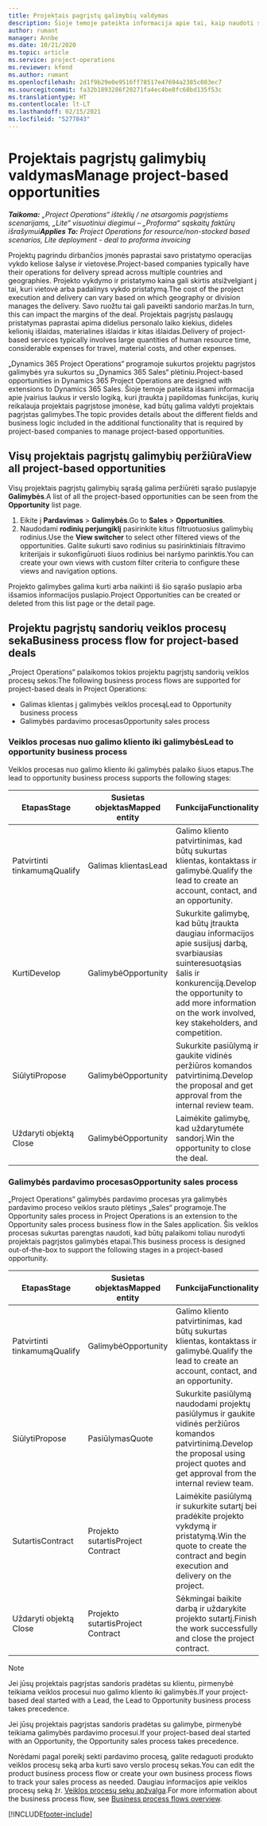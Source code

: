 ```yaml
---
title: Projektais pagrįstų galimybių valdymas
description: Šioje temoje pateikta informacija apie tai, kaip naudoti su projektais susijusias galimybes.
author: rumant
manager: Annbe
ms.date: 10/21/2020
ms.topic: article
ms.service: project-operations
ms.reviewer: kfend
ms.author: rumant
ms.openlocfilehash: 2d1f9b29e0e9516ff78517e47694a2385c083ec7
ms.sourcegitcommit: fa32b1893286f20271fa4ec4be8fc68bd135f53c
ms.translationtype: HT
ms.contentlocale: lt-LT
ms.lasthandoff: 02/15/2021
ms.locfileid: "5277843"
---
```

# <a name="manage-project-based-opportunities"></a><span data-ttu-id="05b15-103">Projektais pagrįstų galimybių valdymas</span><span class="sxs-lookup"><span data-stu-id="05b15-103">Manage project-based opportunities</span></span>

<span data-ttu-id="05b15-104">_**Taikoma:** „Project Operations“ išteklių / ne atsargomis pagrįstiems scenarijams, „Lite“ visuotiniui diegimui – „Proforma“ sąskaitų faktūrų išrašymui_</span><span class="sxs-lookup"><span data-stu-id="05b15-104">_**Applies To:** Project Operations for resource/non-stocked based scenarios, Lite deployment - deal to proforma invoicing_</span></span>

<span data-ttu-id="05b15-105">Projektų pagrindu dirbančios įmonės paprastai savo pristatymo operacijas vykdo keliose šalyse ir vietovėse.</span><span class="sxs-lookup"><span data-stu-id="05b15-105">Project-based companies typically have their operations for delivery spread across multiple countries and geographies.</span></span> <span data-ttu-id="05b15-106">Projekto vykdymo ir pristatymo kaina gali skirtis atsižvelgiant į tai, kuri vietovė arba padalinys vykdo pristatymą.</span><span class="sxs-lookup"><span data-stu-id="05b15-106">The cost of the project execution and delivery can vary  based on which geography or division manages the delivery.</span></span> <span data-ttu-id="05b15-107">Savo ruožtu tai gali paveikti sandorio maržas.</span><span class="sxs-lookup"><span data-stu-id="05b15-107">In turn, this can impact the margins of the deal.</span></span> <span data-ttu-id="05b15-108">Projektais pagrįstų paslaugų pristatymas paprastai apima didelius personalo laiko kiekius, dideles kelionių išlaidas, materialines išlaidas ir kitas išlaidas.</span><span class="sxs-lookup"><span data-stu-id="05b15-108">Delivery of project-based services typically involves large quantities of human resource time, considerable expenses for travel, material costs, and other expenses.</span></span>

<span data-ttu-id="05b15-109">„Dynamics 365 Project Operations“ programoje sukurtos projektu pagrįstos galimybės yra sukurtos su „Dynamics 365 Sales“ plėtiniu.</span><span class="sxs-lookup"><span data-stu-id="05b15-109">Project-based opportunities in Dynamics 365 Project Operations are designed with extensions to Dynamics 365 Sales.</span></span> <span data-ttu-id="05b15-110">Šioje temoje pateikta išsami informacija apie įvairius laukus ir verslo logiką, kuri įtraukta į papildomas funkcijas, kurių reikalauja projektais pagrįstose įmonėse, kad būtų galima valdyti projektais pagrįstas galimybes.</span><span class="sxs-lookup"><span data-stu-id="05b15-110">The topic provides details about the different fields and business logic included in the additional functionality that is required by project-based companies to manage project-based opportunities.</span></span>

## <a name="view-all-project-based-opportunities"></a><span data-ttu-id="05b15-111">Visų projektais pagrįstų galimybių peržiūra</span><span class="sxs-lookup"><span data-stu-id="05b15-111">View all project-based opportunities</span></span>

<span data-ttu-id="05b15-112">Visų projektais pagrįstų galimybių sąrašą galima peržiūrėti sąrašo puslapyje **Galimybės**.</span><span class="sxs-lookup"><span data-stu-id="05b15-112">A list of all the project-based opportunities can be seen from the **Opportunity** list page.</span></span> 

1. <span data-ttu-id="05b15-113">Eikite į **Pardavimas** > **Galimybės**.</span><span class="sxs-lookup"><span data-stu-id="05b15-113">Go to **Sales** > **Opportunities**.</span></span>
2. <span data-ttu-id="05b15-114">Naudodami **rodinių perjungiklį** pasirinkite kitus filtruotuosius galimybių rodinius.</span><span class="sxs-lookup"><span data-stu-id="05b15-114">Use the **View switcher** to select other filtered views of the opportunities.</span></span> <span data-ttu-id="05b15-115">Galite sukurti savo rodinius su pasirinktiniais filtravimo kriterijais ir sukonfigūruoti šiuos rodinius bei naršymo parinktis.</span><span class="sxs-lookup"><span data-stu-id="05b15-115">You can create your own views with custom filter criteria to configure these views and navigation options.</span></span>

<span data-ttu-id="05b15-116">Projekto galimybes galima kurti arba naikinti iš šio sąrašo puslapio arba išsamios informacijos puslapio.</span><span class="sxs-lookup"><span data-stu-id="05b15-116">Project Opportunities can be created or deleted from this list page or the detail page.</span></span>

## <a name="business-process-flow-for-project-based-deals"></a><span data-ttu-id="05b15-117">Projektu pagrįstų sandorių veiklos procesų seka</span><span class="sxs-lookup"><span data-stu-id="05b15-117">Business process flow for project-based deals</span></span>

<span data-ttu-id="05b15-118">„Project Operations“ palaikomos tokios projektu pagrįstų sandorių veiklos procesų sekos:</span><span class="sxs-lookup"><span data-stu-id="05b15-118">The following business process flows are supported for project-based deals in Project Operations:</span></span>

- <span data-ttu-id="05b15-119">Galimas klientas į galimybės veiklos procesą</span><span class="sxs-lookup"><span data-stu-id="05b15-119">Lead to Opportunity business process</span></span>
- <span data-ttu-id="05b15-120">Galimybės pardavimo procesas</span><span class="sxs-lookup"><span data-stu-id="05b15-120">Opportunity sales process</span></span>

### <a name="lead-to-opportunity-business-process"></a><span data-ttu-id="05b15-121">Veiklos procesas nuo galimo kliento iki galimybės</span><span class="sxs-lookup"><span data-stu-id="05b15-121">Lead to opportunity business process</span></span> 
<span data-ttu-id="05b15-122">Veiklos procesas nuo galimo kliento iki galimybės palaiko šiuos etapus.</span><span class="sxs-lookup"><span data-stu-id="05b15-122">The lead to opportunity business process supports the following stages:</span></span>

| <span data-ttu-id="05b15-123">Etapas</span><span class="sxs-lookup"><span data-stu-id="05b15-123">Stage</span></span> | <span data-ttu-id="05b15-124">Susietas objektas</span><span class="sxs-lookup"><span data-stu-id="05b15-124">Mapped entity</span></span> | <span data-ttu-id="05b15-125">Funkcija</span><span class="sxs-lookup"><span data-stu-id="05b15-125">Functionality</span></span> |
| --- | --- | --- |
| <span data-ttu-id="05b15-126">Patvirtinti tinkamumą</span><span class="sxs-lookup"><span data-stu-id="05b15-126">Qualify</span></span> | <span data-ttu-id="05b15-127">Galimas klientas</span><span class="sxs-lookup"><span data-stu-id="05b15-127">Lead</span></span> | <span data-ttu-id="05b15-128">Galimo kliento patvirtinimas, kad būtų sukurtas klientas, kontaktass ir galimybė.</span><span class="sxs-lookup"><span data-stu-id="05b15-128">Qualify the lead to create an account, contact, and an opportunity.</span></span> |
| <span data-ttu-id="05b15-129">Kurti</span><span class="sxs-lookup"><span data-stu-id="05b15-129">Develop</span></span> | <span data-ttu-id="05b15-130">Galimybė</span><span class="sxs-lookup"><span data-stu-id="05b15-130">Opportunity</span></span> | <span data-ttu-id="05b15-131">Sukurkite galimybę, kad būtų įtraukta daugiau informacijos apie susijusį darbą, svarbiausias suinteresuotąsias šalis ir konkurenciją.</span><span class="sxs-lookup"><span data-stu-id="05b15-131">Develop the opportunity to add more information on the work involved, key stakeholders, and competition.</span></span> |
| <span data-ttu-id="05b15-132">Siūlyti</span><span class="sxs-lookup"><span data-stu-id="05b15-132">Propose</span></span> | <span data-ttu-id="05b15-133">Galimybė</span><span class="sxs-lookup"><span data-stu-id="05b15-133">Opportunity</span></span> | <span data-ttu-id="05b15-134">Sukurkite pasiūlymą ir gaukite vidinės peržiūros komandos patvirtinimą.</span><span class="sxs-lookup"><span data-stu-id="05b15-134">Develop the proposal and get approval from the internal review team.</span></span> |
| <span data-ttu-id="05b15-135">Uždaryti objektą </span><span class="sxs-lookup"><span data-stu-id="05b15-135">Close</span></span> | <span data-ttu-id="05b15-136">Galimybė</span><span class="sxs-lookup"><span data-stu-id="05b15-136">Opportunity</span></span> | <span data-ttu-id="05b15-137">Laimėkite galimybę, kad uždarytumėte sandorį.</span><span class="sxs-lookup"><span data-stu-id="05b15-137">Win the opportunity to close the deal.</span></span> |

### <a name="opportunity-sales-process"></a><span data-ttu-id="05b15-138">Galimybės pardavimo procesas</span><span class="sxs-lookup"><span data-stu-id="05b15-138">Opportunity sales process</span></span>
<span data-ttu-id="05b15-139">„Project Operations“ galimybės pardavimo procesas yra galimybės pardavimo proceso veiklos srauto plėtinys „Sales“ programoje.</span><span class="sxs-lookup"><span data-stu-id="05b15-139">The Opportunity sales process in Project Operations is an extension to the Opportunity sales process business flow in the Sales application.</span></span> <span data-ttu-id="05b15-140">Šis veiklos procesas sukurtas parengtas naudoti, kad būtų palaikomi toliau nurodyti projektais pagrįstos galimybės etapai.</span><span class="sxs-lookup"><span data-stu-id="05b15-140">This business process is designed out-of-the-box to support the following stages in a project-based opportunity.</span></span>

| <span data-ttu-id="05b15-141">Etapas</span><span class="sxs-lookup"><span data-stu-id="05b15-141">Stage</span></span> | <span data-ttu-id="05b15-142">Susietas objektas</span><span class="sxs-lookup"><span data-stu-id="05b15-142">Mapped entity</span></span> | <span data-ttu-id="05b15-143">Funkcija</span><span class="sxs-lookup"><span data-stu-id="05b15-143">Functionality</span></span> |
| --- | --- | --- |
| <span data-ttu-id="05b15-144">Patvirtinti tinkamumą</span><span class="sxs-lookup"><span data-stu-id="05b15-144">Qualify</span></span> | <span data-ttu-id="05b15-145">Galimybė</span><span class="sxs-lookup"><span data-stu-id="05b15-145">Opportunity</span></span> | <span data-ttu-id="05b15-146">Galimo kliento patvirtinimas, kad būtų sukurtas klientas, kontaktass ir galimybė.</span><span class="sxs-lookup"><span data-stu-id="05b15-146">Qualify the lead to create an account, contact, and an opportunity.</span></span> |
| <span data-ttu-id="05b15-147">Siūlyti</span><span class="sxs-lookup"><span data-stu-id="05b15-147">Propose</span></span> | <span data-ttu-id="05b15-148">Pasiūlymas</span><span class="sxs-lookup"><span data-stu-id="05b15-148">Quote</span></span> | <span data-ttu-id="05b15-149">Sukurkite pasiūlymą naudodami projektų pasiūlymus ir gaukite vidinės peržiūros komandos patvirtinimą.</span><span class="sxs-lookup"><span data-stu-id="05b15-149">Develop the proposal using project quotes and get approval from the internal review team.</span></span> |
| <span data-ttu-id="05b15-150">Sutartis</span><span class="sxs-lookup"><span data-stu-id="05b15-150">Contract</span></span> | <span data-ttu-id="05b15-151">Projekto sutartis</span><span class="sxs-lookup"><span data-stu-id="05b15-151">Project Contract</span></span> | <span data-ttu-id="05b15-152">Laimėkite pasiūlymą ir sukurkite sutartį bei pradėkite projekto vykdymą ir pristatymą.</span><span class="sxs-lookup"><span data-stu-id="05b15-152">Win the quote to create the contract and begin execution and delivery on the project.</span></span> |
| <span data-ttu-id="05b15-153">Uždaryti objektą </span><span class="sxs-lookup"><span data-stu-id="05b15-153">Close</span></span> | <span data-ttu-id="05b15-154">Projekto sutartis</span><span class="sxs-lookup"><span data-stu-id="05b15-154">Project Contract</span></span> | <span data-ttu-id="05b15-155">Sėkmingai baikite darbą ir uždarykite projekto sutartį.</span><span class="sxs-lookup"><span data-stu-id="05b15-155">Finish the work successfully and close the project contract.</span></span> |

> [!NOTE]
> <span data-ttu-id="05b15-156">Jei jūsų projektais pagrįstas sandoris pradėtas su klientu, pirmenybė teikiama veiklos procesui nuo galimo kliento iki galimybės.</span><span class="sxs-lookup"><span data-stu-id="05b15-156">If your project-based deal started with a Lead, the Lead to Opportunity business process takes precedence.</span></span>
>
> <span data-ttu-id="05b15-157">Jei jūsų projektais pagrįstas sandoris pradėtas su galimybe, pirmenybė teikiama galimybės pardavimo procesui.</span><span class="sxs-lookup"><span data-stu-id="05b15-157">If your project-based deal started with an Opportunity, the Opportunity sales process takes precedence.</span></span>

<span data-ttu-id="05b15-158">Norėdami pagal poreikį sekti pardavimo procesą, galite redaguoti produkto veiklos procesų seką arba kurti savo verslo procesų sekas.</span><span class="sxs-lookup"><span data-stu-id="05b15-158">You can edit the product business process flow or create your own business process flows to track your sales process as needed.</span></span> <span data-ttu-id="05b15-159">Daugiau informacijos apie veiklos procesų seką žr. [Veiklos procesų sekų apžvalga](https://docs.microsoft.com/dynamics365/customerengagement/on-premises/customize/business-process-flows-overview).</span><span class="sxs-lookup"><span data-stu-id="05b15-159">For more information about the business process flow, see [Business process flows overview](https://docs.microsoft.com/dynamics365/customerengagement/on-premises/customize/business-process-flows-overview).</span></span>


[!INCLUDE[footer-include](../includes/footer-banner.md)]